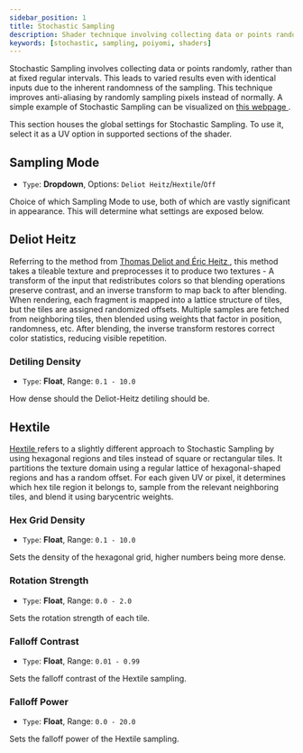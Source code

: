```yaml
---
sidebar_position: 1
title: Stochastic Sampling
description: Shader technique involving collecting data or points randomly, and simples pixels randomly instead of normally.
keywords: [stochastic, sampling, poiyomi, shaders]
---
```


Stochastic Sampling involves collecting data or points randomly, rather than at fixed regular intervals. This leads to varied results even with identical inputs due to the inherent randomness of the sampling. This technique improves anti-aliasing by randomly sampling pixels instead of normally. A simple example of Stochastic Sampling can be visualized on [this webpage <FAIcon icon="fa-solid fa-square-arrow-up-right"/>](https://hybriddog.github.io/stochastic_texture_sampling_demo/).

This section houses the global settings for Stochastic Sampling. To use it, select it as a UV option in supported sections of the shader.

## Sampling Mode

- `Type`: <PropertyIcon name="dropdown" />**Dropdown**, Options: `Deliot Heitz`/`Hextile`/`Off`

Choice of which Sampling Mode to use, both of which are vastly significant in appearance. This will determine what settings are exposed below.

## Deliot Heitz

Referring to the method from [Thomas Deliot and Éric Heitz <FAIcon icon="fa-solid fa-square-arrow-up-right"/>](https://thomasdeliot.wixsite.com/blog/single-post/2018/10/08/procedural-stochastic-textures-by-tiling-and-blending-gpu-zen-2?utm_source=chatgpt.com), this method takes a tileable texture and preprocesses it to produce two textures - A transform of the input that redistributes colors so that blending operations preserve contrast, and an inverse transform to map back to after blending. When rendering, each fragment is mapped into a lattice structure of tiles, but the tiles are assigned randomized offsets. Multiple samples are fetched from neighboring tiles, then blended using weights that factor in position, randomness, etc. After blending, the inverse transform restores correct color statistics, reducing visible repetition.

### Detiling Density

- `Type`: <PropertyIcon name="floatrange" />**Float**, Range: `0.1 - 10.0`

How dense should the Deliot-Heitz detiling should be.

## Hextile

[Hextile <FAIcon icon="fa-solid fa-square-arrow-up-right"/>](https://jcgt.org/published/0011/03/05/paper-lowres.pdf) refers to a slightly different approach to Stochastic Sampling by using hexagonal regions and tiles instead of square or rectangular tiles. It partitions the texture domain using a regular lattice of hexagonal-shaped regions and has a random offset. For each given UV or pixel, it determines which hex tile region it belongs to, sample from the relevant neighboring tiles, and blend it using barycentric weights.

### Hex Grid Density

- `Type`: <PropertyIcon name="floatrange" />**Float**, Range: `0.1 - 10.0`

Sets the density of the hexagonal grid, higher numbers being more dense.

### Rotation Strength

- `Type`: <PropertyIcon name="floatrange" />**Float**, Range: `0.0 - 2.0`

Sets the rotation strength of each tile.

### Falloff Contrast

- `Type`: <PropertyIcon name="floatrange" />**Float**, Range: `0.01 - 0.99`

Sets the falloff contrast of the Hextile sampling.

### Falloff Power

- `Type`: <PropertyIcon name="floatrange" />**Float**, Range: `0.0 - 20.0`

Sets the falloff power of the Hextile sampling.
